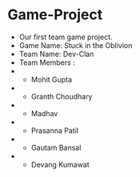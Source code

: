 # Game-Project
- Our first team game project.
- Game Name: Stuck in the Oblivion
- Team Name: Dev-Clan
- Team Members :
-   * Mohit Gupta
-   * Granth Choudhary
-   * Madhav
-   * Prasanna Patil
-   * Gautam Bansal
-   * Devang Kumawat
